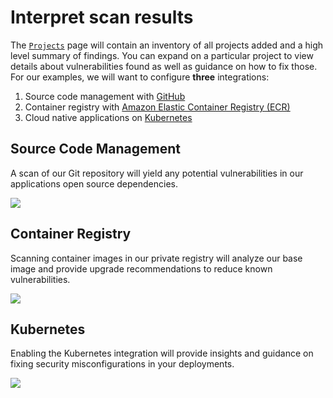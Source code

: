 # Interpret scan results

The [`Projects`](https://solutions.snyk.io/snyk-academy/open-source/import-scm-project) page will contain an inventory of all projects added and a high level summary of findings. You can expand on a particular project to view details about vulnerabilities found as well as guidance on how to fix those. For our examples, we will want to configure **three** integrations:

1. Source code management with [GitHub](https://support.snyk.io/hc/en-us/articles/360004032117-GitHub-integration)
2. Container registry with [Amazon Elastic Container Registry (ECR)](https://support.snyk.io/hc/en-us/articles/360003947077-Amazon-Elastic-Container-Registry-ECR-add-images-to-Snyk)
3. Cloud native applications on [Kubernetes](https://support.snyk.io/hc/en-us/articles/360003947117-Adding-Kubernetes-workloads-for-security-scanning)

## Source Code Management

A scan of our Git repository will yield any potential vulnerabilities in our applications open source dependencies.

![](https://partner-workshop-assets.s3.us-east-2.amazonaws.com/circleci\_source\_scan.png)

## Container Registry

Scanning container images in our private registry will analyze our base image and provide upgrade recommendations to reduce known vulnerabilities.

![](https://partner-workshop-assets.s3.us-east-2.amazonaws.com/circleci\_ecr\_scan.png)

## Kubernetes

Enabling the Kubernetes integration will provide insights and guidance on fixing security misconfigurations in your deployments.

![](https://partner-workshop-assets.s3.us-east-2.amazonaws.com/circleci\_eks\_scan.png)
